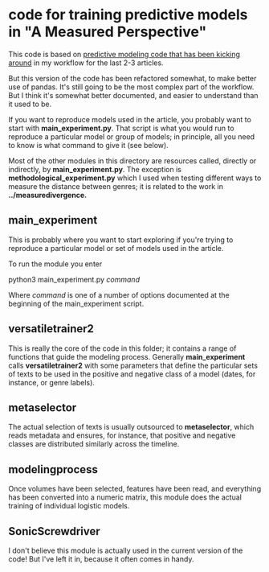 code for training predictive models in "A Measured Perspective"
==============================================================

This code is based on [predictive modeling code that has been kicking around](https://github.com/tedunderwood/horizon/tree/master/logistic) in my workflow for the last 2-3 articles.

But this version of the code has been refactored somewhat, to make better use of pandas. It's still going to be the most complex part of the workflow. But I think it's somewhat better documented, and easier to understand than it used to be.

If you want to reproduce models used in the article, you probably want to start with **main_experiment.py**. That script is what you would run to reproduce a particular model or group of models; in principle, all you need to know is what command to give it (see below).

Most of the other modules in this directory are resources called, directly or indirectly, by **main_experiment.py**. The exception is **methodological_experiment.py** which I used when testing different ways to measure the distance between genres; it is related to the work in **../measuredivergence.**

main_experiment
----------------

This is probably where you want to start exploring if you're trying to reproduce a particular model or set of models used in the article.

To run the module you enter

python3 main_experiment.py *command*

Where *command* is one of a number of options documented at the beginning of the main_experiment script.

versatiletrainer2
-----------------

This is really the core of the code in this folder; it contains a range of functions that guide the modeling process. Generally **main_experiment** calls **versatiletrainer2** with some parameters that define the particular sets of texts to be used in the positive and negative class of a model (dates, for instance, or genre labels).

metaselector
-------------

The actual selection of texts is usually outsourced to **metaselector**, which reads metadata and ensures, for instance, that positive and negative classes are distributed similarly across the timeline.

modelingprocess
---------------

Once volumes have been selected, features have been read, and everything has been converted into a numeric matrix, this module does the actual training of individual logistic models.

SonicScrewdriver
-----------------

I don't believe this module is actually used in the current version of the code! But I've left it in, because it often comes in handy.


